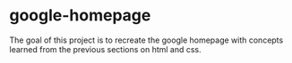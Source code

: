 # google-homepage
The goal of this project is to recreate the google homepage with concepts learned from the previous sections on html and css.